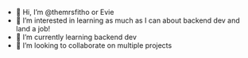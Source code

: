 - 👋 Hi, I’m @themrsfitho or Evie 
- 👀 I’m interested in learning as much as I can about backend dev and land a job! 
- 🌱 I’m currently learning backend dev
- 💞️ I’m looking to collaborate on multiple projects 

<!---
themrsfitho/themrsfitho is a ✨ special ✨ repository because its `README.md` (this file) appears on your GitHub profile.
You can click the Preview link to take a look at your changes.
--->
